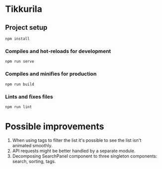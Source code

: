 # Tikkurila

## Project setup
```
npm install
```

### Compiles and hot-reloads for development
```
npm run serve
```

### Compiles and minifies for production
```
npm run build
```

### Lints and fixes files
```
npm run lint
```

# Possible improvements

1) When using tags to filter the list it's possible to see the list isn't animated smoothly.
2) API requests might be better handled by a separate module.
3) Decomposing SearchPanel component to three singleton components: search, sorting, tags.
